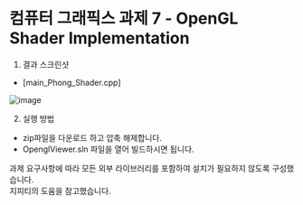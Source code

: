 # 컴퓨터 그래픽스 과제 7 - OpenGL Shader Implementation
1. 결과 스크린샷  

- [main_Phong_Shader.cpp]

![image](https://github.com/user-attachments/assets/b53feb9f-55b7-40f0-8bcf-9b6b5740c8a4)

2. 실행 방법  
- zip파일을 다운로드 하고 압축 해제합니다.  
- OpenglViewer.sln 파일을 열어 빌드하시면 됩니다.

   
과제 요구사항에 따라 모든 외부 라이브러리를 포함하여 설치가 필요하지 않도록 구성했습니다.  
지피티의 도움을 참고했습니다.  
